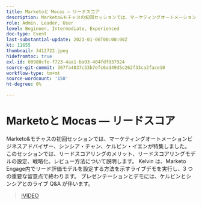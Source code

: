 ```yaml
---
title: Marketoと Mocas — リードスコア
description: Marketo&モチャスの初回セッションでは、マーケティングオートメーションビジネスアドバイザー、シンシア・チャン、ケルビン・イエンが特集しました。 このセッションでは、リードスコアリングのメリット、リードスコアリングモデルの設定、戦略化、レビュー方法について説明します。 Kelvin は、Marketo Engage内でリード評価モデルを設定する方法を示すライブデモを実行し、3 つの重要な留意点で終わります。 プレゼンテーションとデモには、ケルビンとシンシアとのライブ Q&A が伴います。
role: Admin, Leader, User
level: Beginner, Intermediate, Experienced
doc-type: Event
last-substantial-update: 2023-01-06T00:00:00Z
kt: 11655
thumbnail: 3412722.jpeg
hidefromtoc: true
exl-id: 00980cfe-f723-4aa1-ba93-404fdf937924
source-git-commit: 367fa4837c33b7efc6ad49d5c262f33ca2face10
workflow-type: tm+mt
source-wordcount: '158'
ht-degree: 0%

---
```


# Marketoと Mocas — リードスコア

Marketo&amp;モチャスの初回セッションでは、マーケティングオートメーションビジネスアドバイザー、シンシア・チャン、ケルビン・イエンが特集しました。 このセッションでは、リードスコアリングのメリット、リードスコアリングモデルの設定、戦略化、レビュー方法について説明します。 Kelvin は、Marketo Engage内でリード評価モデルを設定する方法を示すライブデモを実行し、3 つの重要な留意点で終わります。 プレゼンテーションとデモには、ケルビンとシンシアとのライブ Q&amp;A が伴います。

>[!VIDEO](https://video.tv.adobe.com/v/3412722/?quality=12&learn=on)
